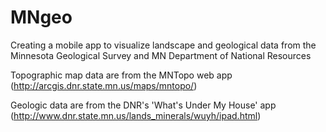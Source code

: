 # MNgeo
Creating a mobile app to visualize landscape and geological data from the Minnesota Geological Survey and MN Department of National Resources

Topographic map data are from the MNTopo web app (http://arcgis.dnr.state.mn.us/maps/mntopo/)

Geologic data are from the DNR's 'What's Under My House' app (http://www.dnr.state.mn.us/lands_minerals/wuyh/ipad.html)
